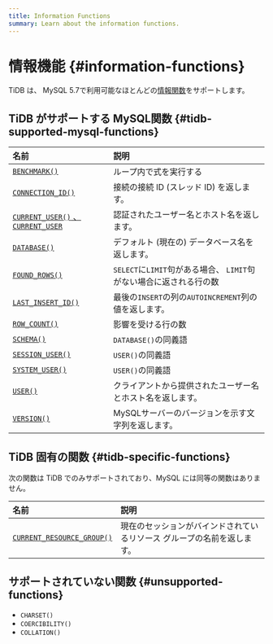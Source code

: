 ```yaml
---
title: Information Functions
summary: Learn about the information functions.
---
```


# 情報機能 {#information-functions}

TiDB は、 MySQL 5.7で利用可能なほとんどの[情報関数](https://dev.mysql.com/doc/refman/5.7/en/information-functions.html)をサポートします。

## TiDB がサポートする MySQL関数 {#tidb-supported-mysql-functions}

| 名前                                                                                                                            | 説明                                            |
| :---------------------------------------------------------------------------------------------------------------------------- | :-------------------------------------------- |
| [`BENCHMARK()`](https://dev.mysql.com/doc/refman/8.0/en/information-functions.html#function_benchmark)                        | ループ内で式を実行する                                   |
| [`CONNECTION_ID()`](https://dev.mysql.com/doc/refman/8.0/en/information-functions.html#function_connection-id)                | 接続の接続 ID (スレッド ID) を返します。                     |
| [`CURRENT_USER()` 、 `CURRENT_USER`](https://dev.mysql.com/doc/refman/8.0/en/information-functions.html#function_current-user) | 認証されたユーザー名とホスト名を返します。                         |
| [`DATABASE()`](https://dev.mysql.com/doc/refman/8.0/en/information-functions.html#function_database)                          | デフォルト (現在の) データベース名を返します。                     |
| [`FOUND_ROWS()`](https://dev.mysql.com/doc/refman/8.0/en/information-functions.html#function_found-rows)                      | `SELECT`に`LIMIT`句がある場合、 `LIMIT`句がない場合に返される行の数 |
| [`LAST_INSERT_ID()`](https://dev.mysql.com/doc/refman/8.0/en/information-functions.html#function_last-insert-id)              | 最後の`INSERT`の列の`AUTOINCREMENT`列の値を返します。        |
| [`ROW_COUNT()`](https://dev.mysql.com/doc/refman/8.0/en/information-functions.html#function_row-count)                        | 影響を受ける行の数                                     |
| [`SCHEMA()`](https://dev.mysql.com/doc/refman/8.0/en/information-functions.html#function_schema)                              | `DATABASE()`の同義語                              |
| [`SESSION_USER()`](https://dev.mysql.com/doc/refman/8.0/en/information-functions.html#function_session-user)                  | `USER()`の同義語                                  |
| [`SYSTEM_USER()`](https://dev.mysql.com/doc/refman/8.0/en/information-functions.html#function_system-user)                    | `USER()`の同義語                                  |
| [`USER()`](https://dev.mysql.com/doc/refman/8.0/en/information-functions.html#function_user)                                  | クライアントから提供されたユーザー名とホスト名を返します。                 |
| [`VERSION()`](https://dev.mysql.com/doc/refman/8.0/en/information-functions.html#function_version)                            | MySQLサーバーのバージョンを示す文字列を返します。                   |

## TiDB 固有の関数 {#tidb-specific-functions}

次の関数は TiDB でのみサポートされており、MySQL には同等の関数はありません。

| 名前                                                                                              | 説明                                   |
| :---------------------------------------------------------------------------------------------- | :----------------------------------- |
| [`CURRENT_RESOURCE_GROUP()`](/functions-and-operators/tidb-functions.md#current_resource_group) | 現在のセッションがバインドされているリソース グループの名前を返します。 |

## サポートされていない関数 {#unsupported-functions}

-   `CHARSET()`
-   `COERCIBILITY()`
-   `COLLATION()`
